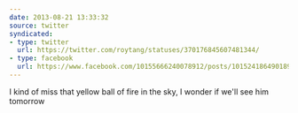 ```yaml
---
date: 2013-08-21 13:33:32
source: twitter
syndicated:
- type: twitter
  url: https://twitter.com/roytang/statuses/370176845607481344/
- type: facebook
  url: https://www.facebook.com/10155666240078912/posts/10152418649018912
---
```


I kind of miss that yellow ball of fire in the sky, I wonder if we'll see him tomorrow
